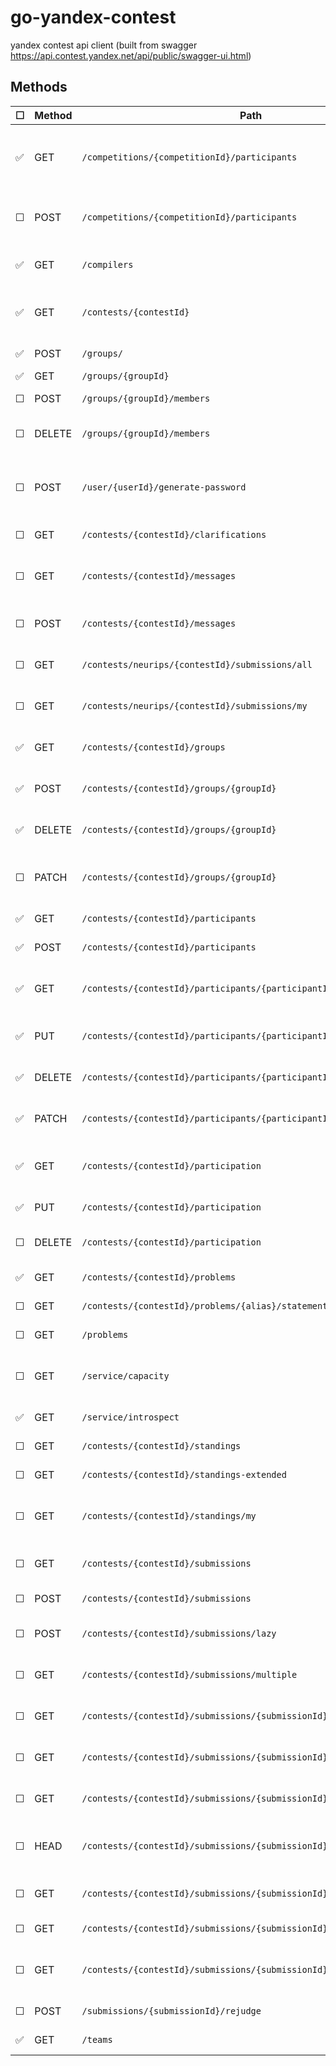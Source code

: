 # go-yandex-contest
yandex contest api client (built from swagger https://api.contest.yandex.net/api/public/swagger-ui.html)



## Methods
| &#9744; | Method | Path  | Description |
|-----|--------|-------|-------------|
| :white_check_mark: | GET | `/competitions/{competitionId}/participants` | Get registered participants of competition |
| &#9744; | POST | `/competitions/{competitionId}/participants` | Register participants into competition |
| :white_check_mark: | GET | `/compilers` | Get compilers list |
| :white_check_mark: | GET | `/contests/{contestId}` | Get information about contest |
| :white_check_mark: | POST | `/groups/` | Create a new group |
| :white_check_mark: | GET | `/groups/{groupId}` | View group |
| &#9744; | POST | `/groups/{groupId}/members` | Add group member |
| &#9744; | DELETE | `/groups/{groupId}/members` | Remove group member |
| &#9744; | POST | `/user/{userId}/generate-password` | Generate new password for internal user |
| &#9744; | GET | `/contests/{contestId}/clarifications` | Get jury clarifications |
| &#9744; | GET | `/contests/{contestId}/messages` | Get your questions and jury answers |
| &#9744; | POST | `/contests/{contestId}/messages` | Send question to jury |
| &#9744; | GET | `/contests/neurips/{contestId}/submissions/all` | Get all submissions for contest |
| &#9744; | GET | `/contests/neurips/{contestId}/submissions/my` | Get your submissions for contest |
| :white_check_mark: | GET | `/contests/{contestId}/groups` | List groups registered for contest |
| :white_check_mark: | POST | `/contests/{contestId}/groups/{groupId}` | Register group for contest |
| :white_check_mark: | DELETE | `/contests/{contestId}/groups/{groupId}` | Delete group for contest |
| &#9744; | PATCH | `/contests/{contestId}/groups/{groupId}` | Change group registration info |
| :white_check_mark: | GET | `/contests/{contestId}/participants` | Get contest participants |
| :white_check_mark: | POST | `/contests/{contestId}/participants` | Register for contest |
| :white_check_mark: | GET | `/contests/{contestId}/participants/{participantId}` | Get information about participant |
| :white_check_mark: | PUT | `/contests/{contestId}/participants/{participantId}` | Start the contest for participant |
| :white_check_mark: | DELETE | `/contests/{contestId}/participants/{participantId}` | Unregister participant from contest |
| :white_check_mark: | PATCH | `/contests/{contestId}/participants/{participantId}` | Update participant in contest |
| :white_check_mark: | GET | `/contests/{contestId}/participation` | Get informantion about your participation |
| :white_check_mark: | PUT | `/contests/{contestId}/participation` | Start the contest |
| &#9744; | DELETE | `/contests/{contestId}/participation` | Unregister yourself from contest |
| :white_check_mark: | GET | `/contests/{contestId}/problems` | Get contest problems |
| &#9744; | GET | `/contests/{contestId}/problems/{alias}/statement` | Get problem statement |
| &#9744; | GET | `/problems` | Get problem file |
| &#9744; | GET | `/service/capacity` | Get submissoins queue capacity |
| :white_check_mark: | GET | `/service/introspect` | Get avaible scopes |
| &#9744; | GET | `/contests/{contestId}/standings` | Get contest standings |
| &#9744; | GET | `/contests/{contestId}/standings-extended` | Get contest standings |
| &#9744; | GET | `/contests/{contestId}/standings/my` | Get your position in contest standings |
| &#9744; | GET | `/contests/{contestId}/submissions` | Get submissions for contest |
| &#9744; | POST | `/contests/{contestId}/submissions` | Send submission |
| &#9744; | POST | `/contests/{contestId}/submissions/lazy` | Send submission from URL |
| &#9744; | GET | `/contests/{contestId}/submissions/multiple` | Get report for multiple submissions |
| &#9744; | GET | `/contests/{contestId}/submissions/{submissionId}` | Get brief report for submission |
| &#9744; | GET | `/contests/{contestId}/submissions/{submissionId}/full` | Get full report for submission |
| &#9744; | GET | `/contests/{contestId}/submissions/{submissionId}/source` | Get submission source code |
| &#9744; | HEAD | `/contests/{contestId}/submissions/{submissionId}/source` | Get metadata of submission source code|
| &#9744; | GET | `/contests/{contestId}/submissions/{submissionId}/{testName}/answer` | Get full answer file for test |
| &#9744; | GET | `/contests/{contestId}/submissions/{submissionId}/{testName}/input` | Get full input file for test |
| &#9744; | GET | `/contests/{contestId}/submissions/{submissionId}/{testName}/output` | Get participant output for test |
| &#9744; | POST | `/submissions/{submissionId}/rejudge` | Rejudge submission | 
| :white_check_mark: | GET | `/teams` | Get user teams |

